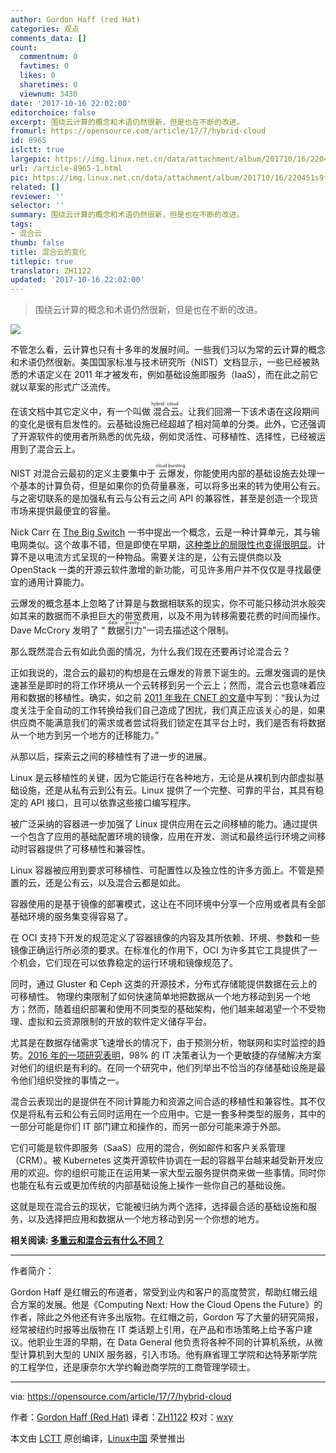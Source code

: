 ```yaml
---
author: Gordon Haff (red Hat)
categories: 观点
comments_data: []
count:
  commentnum: 0
  favtimes: 0
  likes: 0
  sharetimes: 0
  viewnum: 3430
date: '2017-10-16 22:02:00'
editorchoice: false
excerpt: 围绕云计算的概念和术语仍然很新，但是也在不断的改进。
fromurl: https://opensource.com/article/17/7/hybrid-cloud
id: 8965
islctt: true
largepic: https://img.linux.net.cn/data/attachment/album/201710/16/220451s9fc07mrjq9sf39s.jpeg
url: /article-8965-1.html
pic: https://img.linux.net.cn/data/attachment/album/201710/16/220451s9fc07mrjq9sf39s.jpeg.thumb.jpg
related: []
reviewer: ''
selector: ''
summary: 围绕云计算的概念和术语仍然很新，但是也在不断的改进。
tags:
- 混合云
thumb: false
title: 混合云的变化
titlepic: true
translator: ZH1122
updated: '2017-10-16 22:02:00'
---
```



> 
> 围绕云计算的概念和术语仍然很新，但是也在不断的改进。
> 
> 
> 


![](https://img.linux.net.cn/data/attachment/album/201710/16/220451s9fc07mrjq9sf39s.jpeg)


不管怎么看，云计算也只有十多年的发展时间。一些我们习以为常的云计算的概念和术语仍然很新。美国国家标准与技术研究所（NIST）文档显示，一些已经被熟悉的术语定义在 2011 年才被发布，例如基础设施即服务（IaaS），而在此之前它就以草案的形式广泛流传。


在该文档中其它定义中，有一个叫做<ruby> 混合云 <rt>  hybrid cloud </rt></ruby>。让我们回溯一下该术语在这段期间的变化是很有启发性的。云基础设施已经超越了相对简单的分类。此外，它还强调了开源软件的使用者所熟悉的优先级，例如灵活性、可移植性、选择性，已经被运用到了混合云上。


NIST 对混合云最初的定义主要集中于<ruby> 云爆发 <rt>  cloud bursting </rt></ruby>，你能使用内部的基础设施去处理一个基本的计算负荷，但是如果你的负荷量暴涨，可以将多出来的转为使用公有云。与之密切联系的是加强私有云与公有云之间 API 的兼容性，甚至是创造一个现货市场来提供最便宜的容量。


Nick Carr 在 [The Big Switch](http://www.nicholascarr.com/?page_id=21) 一书中提出一个概念，云是一种计算单元，其与输电网类似。这个故事不错，但是即使在早期，[这种类比的局限性也变得很明显](https://www.cnet.com/news/there-is-no-big-switch-for-cloud-computing/)。计算不是以电流方式呈现的一种物品。需要关注的是，公有云提供商以及 OpenStack 一类的开源云软件激增的新功能，可见许多用户并不仅仅是寻找最便宜的通用计算能力。


云爆发的概念基本上忽略了计算是与数据相联系的现实，你不可能只移动洪水般突如其来的数据而不承担巨大的带宽费用，以及不用为转移需要花费的时间而操作。Dave McCrory 发明了 “<ruby> 数据引力 <rt>  data gravity </rt></ruby>”一词去描述这个限制。


那么既然混合云有如此负面的情况，为什么我们现在还要再讨论混合云？


正如我说的，混合云的最初的构想是在云爆发的背景下诞生的。云爆发强调的是快速甚至是即时的将工作环境从一个云转移到另一个云上；然而，混合云也意味着应用和数据的移植性。确实，如之前 [2011 年我在 CNET 的文章](https://www.cnet.com/news/cloudbursting-or-just-portable-clouds/)中写到：“我认为过度关注于全自动的工作转换给我们自己造成了困扰，我们真正应该关心的是，如果供应商不能满意我们的需求或者尝试将我们锁定在其平台上时，我们是否有将数据从一个地方到另一个地方的迁移能力。”


从那以后，探索云之间的移植性有了进一步的进展。


Linux 是云移植性的关键，因为它能运行在各种地方，无论是从裸机到内部虚拟基础设施，还是从私有云到公有云。Linux 提供了一个完整、可靠的平台，其具有稳定的 API 接口，且可以依靠这些接口编写程序。


被广泛采纳的容器进一步加强了 Linux 提供应用在云之间移植的能力。通过提供一个包含了应用的基础配置环境的镜像，应用在开发、测试和最终运行环境之间移动时容器提供了可移植性和兼容性。


Linux 容器被应用到要求可移植性、可配置性以及独立性的许多方面上。不管是预置的云，还是公有云，以及混合云都是如此。


容器使用的是基于镜像的部署模式，这让在不同环境中分享一个应用或者具有全部基础环境的服务集变得容易了。


在 OCI 支持下开发的规范定义了容器镜像的内容及其所依赖、环境、参数和一些镜像正确运行所必须的要求。在标准化的作用下，OCI 为许多其它工具提供了一个机会，它们现在可以依靠稳定的运行环境和镜像规范了。


同时，通过 Gluster 和 Ceph 这类的开源技术，分布式存储能提供数据在云上的可移植性。 物理约束限制了如何快速简单地把数据从一个地方移动到另一个地方；然而，随着组织部署和使用不同类型的基础架构，他们越来越渴望一个不受物理、虚拟和云资源限制的开放的软件定义储存平台。


尤其是在数据存储需求飞速增长的情况下，由于预测分析，物联网和实时监控的趋势。[2016 年的一项研究表明](https://www.redhat.com/en/technologies/storage/vansonbourne)，98% 的 IT 决策者认为一个更敏捷的存储解决方案对他们的组织是有利的。在同一个研究中，他们列举出不恰当的存储基础设施是最令他们组织受挫的事情之一。


混合云表现出的是提供在不同计算能力和资源之间合适的移植性和兼容性。其不仅仅是将私有云和公有云同时运用在一个应用中。它是一套多种类型的服务，其中的一部分可能是你们 IT 部门建立和操作的，而另一部分可能来源于外部。


它们可能是软件即服务（SaaS）应用的混合，例如邮件和客户关系管理（CRM）。被 Kubernetes 这类开源软件协调在一起的容器平台越来越受新开发应用的欢迎。你的组织可能正在运用某一家大型云服务提供商来做一些事情。同时你也能在私有云或更加传统的内部基础设施上操作一些你自己的基础设施。


这就是现在混合云的现状，它能被归纳为两个选择，选择最合适的基础设施和服务，以及选择把应用和数据从一个地方移动到另一个你想的地方。


**相关阅读: [多重云和混合云有什么不同？](https://enterprisersproject.com/article/2017/7/multi-cloud-vs-hybrid-cloud-whats-difference)**




---


作者简介：


Gordon Haff 是红帽云的布道者，常受到业内和客户的高度赞赏，帮助红帽云组合方案的发展。他是《Computing Next: How the Cloud Opens the Future》的作者，除此之外他还有许多出版物。在红帽之前，Gordon 写了大量的研究简报，经常被纽约时报等出版物在 IT 类话题上引用，在产品和市场策略上给予客户建议。他职业生涯的早期，在 Data General 他负责将各种不同的计算机系统，从微型计算机到大型的 UNIX 服务器，引入市场。他有麻省理工学院和达特茅斯学院的工程学位，还是康奈尔大学约翰逊商学院的工商管理学硕士。




---


via: <https://opensource.com/article/17/7/hybrid-cloud>


作者：[Gordon Haff (Red Hat)](https://opensource.com/users/ghaff) 译者：[ZH1122](https://github.com/ZH1122) 校对：[wxy](https://github.com/wxy)


本文由 [LCTT](https://github.com/LCTT/TranslateProject) 原创编译，[Linux中国](https://linux.cn/) 荣誉推出